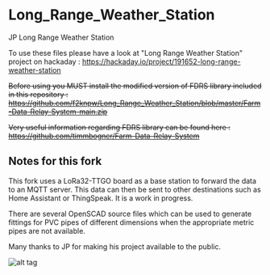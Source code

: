 # Long_Range_Weather_Station
JP Long Range Weather Station


To use these files please have a look at "Long Range Weather Station" project on hackaday : https://hackaday.io/project/191652-long-range-weather-station

~~Before using you MUST install the modified version of FDRS library included in this repository : https://github.com/f2knpw/Long_Range_Weather_Station/blob/master/Farm-Data-Relay-System-main.zip~~

~~Very useful information regarding FDRS library can be found here : https://github.com/timmbogner/Farm-Data-Relay-System~~

## Notes for this fork

This fork uses a LoRa32-TTGO board as a base station to forward the data to an MQTT server.  This data can then be sent to other destinations such as Home Assistant or ThingSpeak.  It is a work in progress.

There are several OpenSCAD source files which can be used to generate fittings for PVC pipes of different dimensions when the appropriate metric pipes are not available.

Many thanks to JP for making his project available to the public.

![alt tag](https://user-images.githubusercontent.com/31324055/253881040-89694951-13c3-4acd-8fb7-904fe68d05fe.jpg)
